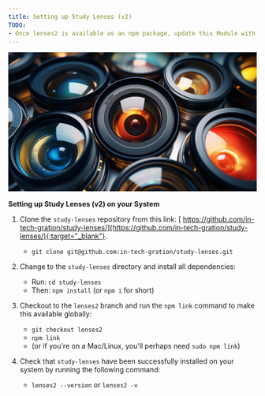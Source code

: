 ```yaml
---
title: Setting up Study Lenses (v2)
TODO: 
- Once lenses2 is available as an npm package, update this Module with instructions on how to install the tool globally via `npm install --global lenses2`
---
```


![](./assets/lenses2.jpg)

**Setting up Study Lenses (v2) on your System**

1. Clone the `study-lenses` repository from this link: [ https://github.com/in-tech-gration/study-lenses/](https://github.com/in-tech-gration/study-lenses/){:target="_blank"}.
    - `git clone git@github.com:in-tech-gration/study-lenses.git`

2. Change to the `study-lenses` directory and install all dependencies:

    - Run: `cd study-lenses`
    - Then: `npm install` (or `npm i` for short)

3. Checkout to the `lenses2` branch and run the `npm link` command to make this available globally:

    - `git checkout lenses2`
    - `npm link` 
    - (or if you're on a Mac/Linux, you'll perhaps need `sudo npm link`)

4. Check that `study-lenses` have been successfully installed on your system by running the following command:

    - `lenses2 --version` or `lenses2 -v`